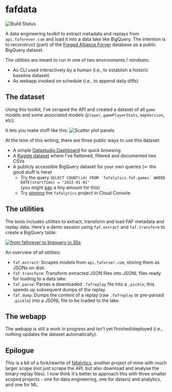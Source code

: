 # fafdata

![Build Status](https://github.com/yaniv-aknin/fafdata/actions/workflows/test.yml/badge.svg?branch=main)

A data engineering toolkit to extract metadata and replays from `api.faforever.com` and load it into a data lake like BigQuery. The intention is to reconstruct (part) of the [Forged Alliance Forver](http://faforver.com) database as a public BigQuery dataset.

The utilities are meant to run in one of two environments / mindsets:

* As CLI used interactively by a human (i.e., to establish a historic baseline dataset)
* As webapp invoked on schedule (i.e., to append daily diffs)

## The dataset

Using this toolkit, I've scraped the API and created a dataset of all `game` models and some associated models (`player`, `gamePlayerStats`, `mapVersion`, etc).

It lets you make stuff like this:
![Scatter plot panels](https://user-images.githubusercontent.com/101657/177016397-5a47fe4d-862a-489b-8610-3e28487ea06c.png)

At the time of this writing, there are three public ways to use this dataset:

* A simple [Datastudio Dashboard] for quick browsing
* A [Kaggle dataset] where I've flattened, filtered and documented two CSVs
* A publicly accessible BigQuery dataset for your own queries (← the good stuff is here)
  * Try the query ``SELECT COUNT(id) FROM `fafalytics.faf.games` WHERE DATE(startTime) = "2022-01-01"`` \
    (you might [pay][public query pricing] a tiny amount for this)
  * Try [pinning][pinning a project] the `fafalytics` project in Cloud Console

[Datastudio Dashboard]: https://datastudio.google.com/reporting/ad26e447-e1fd-4856-b7d0-78447dfcfde7
[Kaggle dataset]: https://www.kaggle.com/datasets/yanivaknin/fafdata
[pinning a project]: https://cloud.google.com/bigquery/docs/bigquery-web-ui#pinning_adding_a_project
[public query pricing]: https://cloud.google.com/bigquery/public-data#share_a_dataset_with_the_public


## The utilities

The tools includes utilities to extract, transform and load FAF metadata and replay data. Here's a demo session using `faf.extract` and `faf.transform` to create a BigQuery table:

[![from faforever to bigquery in 30s](https://asciinema.org/a/MYghLXpGbNIKwsnVDtCQOXoEO.svg)](https://asciinema.org/a/MYghLXpGbNIKwsnVDtCQOXoEO)

An overview of all utilities:

* `faf.extract`: Scrapes models from `api.faforver.com`, storing them as JSONs on disk.
* `faf.transform`: Transform extracted JSON files into JSONL files ready for loading to a data lake.
* `faf.parse`: Parses a downloaded `.fafreplay` file into a `.pickle`; this speeds up subsequent dumps of the replay.
* `faf.dump`: Dumps the content of a replay (raw `.fafreplay` or pre-parsed `.pickle`) into a JSONL file to be loaded to the lake.

## The webapp

The webapp is still a work in progress and isn't yet finished/deployed (i.e., nothing updates the dataset automatically).

## Epilogue

This is a bit of a fork/rewrite of [fafalytics](https://github.com/yaniv-aknin/fafalytics), another project of mine with much larger scope (not just scrape the API, but also download and analyse the binary replay files). I now think it's better to approach this with three smaller scoped projects - one for data engineering, one for dataviz and analytics, and one for ML.
